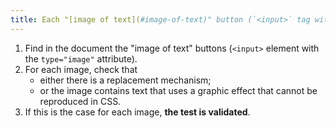 ```yaml
---
title: Each "[image of text](#image-of-text)" button (`<input>` tag with the `type="image"` attribute) [conveying information](#image-conveying-information), in the absence of a [replacement mechanism](#replacement-mechanism), must if possible be replaced by [styled text](#styled-text). Is this rule respected (excluding special cases)?
---
```


1. Find in the document the "image of text" buttons (`<input>` element with the `type="image"` attribute).
2. For each image, check that
   - either there is a replacement mechanism;
   - or the image contains text that uses a graphic effect that cannot be reproduced in CSS.
3. If this is the case for each image, **the test is validated**.
